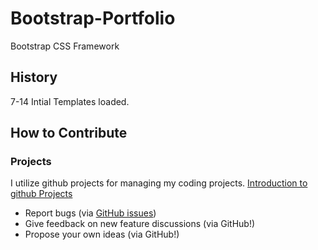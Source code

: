 # Bootstrap-Portfolio

Bootstrap CSS Framework



## History 
7-14 Intial Templates loaded.


## How to Contribute
### Projects

I utilize github projects for managing my coding projects.  [Introduction to github Projects](https://youtu.be/C6MGKHkNtxU)

* Report bugs (via [GitHub issues](https://github.com/Bootstrap-Portfolio/issues))
* Give feedback on new feature discussions (via GitHub!)
* Propose your own ideas (via GitHub!)